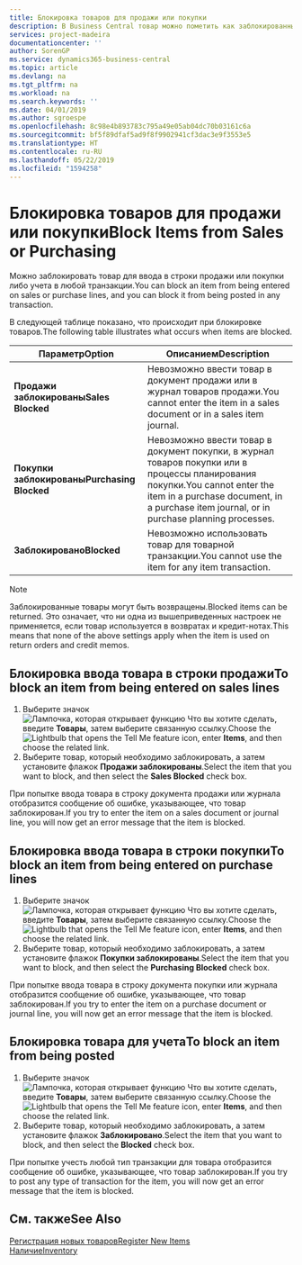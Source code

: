 ```yaml
---
title: Блокировка товаров для продажи или покупки
description: В Business Central товар можно пометить как заблокированный для продажи, покупки или всех целей.
services: project-madeira
documentationcenter: ''
author: SorenGP
ms.service: dynamics365-business-central
ms.topic: article
ms.devlang: na
ms.tgt_pltfrm: na
ms.workload: na
ms.search.keywords: ''
ms.date: 04/01/2019
ms.author: sgroespe
ms.openlocfilehash: 8c98e4b893783c795a49e05ab04dc70b03161c6a
ms.sourcegitcommit: bf5f89dfaf5ad9f8f9902941cf3dac3e9f3553e5
ms.translationtype: HT
ms.contentlocale: ru-RU
ms.lasthandoff: 05/22/2019
ms.locfileid: "1594258"
---
```

# <a name="block-items-from-sales-or-purchasing"></a><span data-ttu-id="5988b-103">Блокировка товаров для продажи или покупки</span><span class="sxs-lookup"><span data-stu-id="5988b-103">Block Items from Sales or Purchasing</span></span>
<span data-ttu-id="5988b-104">Можно заблокировать товар для ввода в строки продажи или покупки либо учета в любой транзакции.</span><span class="sxs-lookup"><span data-stu-id="5988b-104">You can block an item from being entered on sales or purchase lines, and you can block it from being posted in any transaction.</span></span>  

<span data-ttu-id="5988b-105">В следующей таблице показано, что происходит при блокировке товаров.</span><span class="sxs-lookup"><span data-stu-id="5988b-105">The following table illustrates what occurs when items are blocked.</span></span>  

|<span data-ttu-id="5988b-106">Параметр</span><span class="sxs-lookup"><span data-stu-id="5988b-106">Option</span></span>|<span data-ttu-id="5988b-107">Описанием</span><span class="sxs-lookup"><span data-stu-id="5988b-107">Description</span></span>|  
|--------------------|------------|  
|<span data-ttu-id="5988b-108">**Продажи заблокированы**</span><span class="sxs-lookup"><span data-stu-id="5988b-108">**Sales Blocked**</span></span>|<span data-ttu-id="5988b-109">Невозможно ввести товар в документ продажи или в журнал товаров продажи.</span><span class="sxs-lookup"><span data-stu-id="5988b-109">You cannot enter the item in a sales document or in a sales item journal.</span></span>|  
|<span data-ttu-id="5988b-110">**Покупки заблокированы**</span><span class="sxs-lookup"><span data-stu-id="5988b-110">**Purchasing Blocked**</span></span>|<span data-ttu-id="5988b-111">Невозможно ввести товар в документ покупки, в журнал товаров покупки или в процессы планирования покупки.</span><span class="sxs-lookup"><span data-stu-id="5988b-111">You cannot enter the item in a purchase document, in a purchase item journal, or in purchase planning processes.</span></span>|  
|<span data-ttu-id="5988b-112">**Заблокировано**</span><span class="sxs-lookup"><span data-stu-id="5988b-112">**Blocked**</span></span>|<span data-ttu-id="5988b-113">Невозможно использовать товар для товарной транзакции.</span><span class="sxs-lookup"><span data-stu-id="5988b-113">You cannot use the item for any item transaction.</span></span>|  

> [!NOTE]
> <span data-ttu-id="5988b-114">Заблокированные товары могут быть возвращены.</span><span class="sxs-lookup"><span data-stu-id="5988b-114">Blocked items can be returned.</span></span> <span data-ttu-id="5988b-115">Это означает, что ни одна из вышеприведенных настроек не применяется, если товар используется в возвратах и кредит-нотах.</span><span class="sxs-lookup"><span data-stu-id="5988b-115">This means that none of the above settings apply when the item is used on return orders and credit memos.</span></span>

## <a name="to-block-an-item-from-being-entered-on-sales-lines"></a><span data-ttu-id="5988b-116">Блокировка ввода товара в строки продажи</span><span class="sxs-lookup"><span data-stu-id="5988b-116">To block an item from being entered on sales lines</span></span>  

1.  <span data-ttu-id="5988b-117">Выберите значок ![Лампочка, которая открывает функцию Что вы хотите сделать](media/ui-search/search_small.png "Что вы хотите сделать"), введите **Товары**, затем выберите связанную ссылку.</span><span class="sxs-lookup"><span data-stu-id="5988b-117">Choose the ![Lightbulb that opens the Tell Me feature](media/ui-search/search_small.png "Tell me what you want to do") icon, enter **Items**, and then choose the related link.</span></span>  
2.  <span data-ttu-id="5988b-118">Выберите товар, который необходимо заблокировать, а затем установите флажок **Продажи заблокированы**.</span><span class="sxs-lookup"><span data-stu-id="5988b-118">Select the item that you want to block, and then select the **Sales Blocked** check box.</span></span>  

<span data-ttu-id="5988b-119">При попытке ввода товара в строку документа продажи или журнала отобразится сообщение об ошибке, указывающее, что товар заблокирован.</span><span class="sxs-lookup"><span data-stu-id="5988b-119">If you try to enter the item on a sales document or journal line, you will now get an error message that the item is blocked.</span></span>

## <a name="to-block-an-item-from-being-entered-on-purchase-lines"></a><span data-ttu-id="5988b-120">Блокировка ввода товара в строки покупки</span><span class="sxs-lookup"><span data-stu-id="5988b-120">To block an item from being entered on purchase lines</span></span>  

1.  <span data-ttu-id="5988b-121">Выберите значок ![Лампочка, которая открывает функцию Что вы хотите сделать](media/ui-search/search_small.png "Что вы хотите сделать"), введите **Товары**, затем выберите связанную ссылку.</span><span class="sxs-lookup"><span data-stu-id="5988b-121">Choose the ![Lightbulb that opens the Tell Me feature](media/ui-search/search_small.png "Tell me what you want to do") icon, enter **Items**, and then choose the related link.</span></span>  
2.  <span data-ttu-id="5988b-122">Выберите товар, который необходимо заблокировать, а затем установите флажок **Покупки заблокированы**.</span><span class="sxs-lookup"><span data-stu-id="5988b-122">Select the item that you want to block, and then select the **Purchasing Blocked** check box.</span></span>  

<span data-ttu-id="5988b-123">При попытке ввода товара в строку документа покупки или журнала отобразится сообщение об ошибке, указывающее, что товар заблокирован.</span><span class="sxs-lookup"><span data-stu-id="5988b-123">If you try to enter the item on a purchase document or journal line, you will now get an error message that the item is blocked.</span></span>

## <a name="to-block-an-item-from-being-posted"></a><span data-ttu-id="5988b-124">Блокировка товара для учета</span><span class="sxs-lookup"><span data-stu-id="5988b-124">To block an item from being posted</span></span>
1. <span data-ttu-id="5988b-125">Выберите значок ![Лампочка, которая открывает функцию Что вы хотите сделать](media/ui-search/search_small.png "Что вы хотите сделать"), введите **Товары**, затем выберите связанную ссылку.</span><span class="sxs-lookup"><span data-stu-id="5988b-125">Choose the ![Lightbulb that opens the Tell Me feature](media/ui-search/search_small.png "Tell me what you want to do") icon, enter **Items**, and then choose the related link.</span></span>
2. <span data-ttu-id="5988b-126">Выберите товар, который необходимо заблокировать, а затем установите флажок **Заблокировано**.</span><span class="sxs-lookup"><span data-stu-id="5988b-126">Select the item that you want to block, and then select the **Blocked** check box.</span></span>

<span data-ttu-id="5988b-127">При попытке учесть любой тип транзакции для товара отобразится сообщение об ошибке, указывающее, что товар заблокирован.</span><span class="sxs-lookup"><span data-stu-id="5988b-127">If you try to post any type of transaction for the item, you will now get an error message that the item is blocked.</span></span>

## <a name="see-also"></a><span data-ttu-id="5988b-128">См. также</span><span class="sxs-lookup"><span data-stu-id="5988b-128">See Also</span></span>  
[<span data-ttu-id="5988b-129">Регистрация новых товаров</span><span class="sxs-lookup"><span data-stu-id="5988b-129">Register New Items</span></span>](inventory-how-register-new-items.md)  
[<span data-ttu-id="5988b-130">Наличие</span><span class="sxs-lookup"><span data-stu-id="5988b-130">Inventory</span></span>](inventory-manage-inventory.md)  
